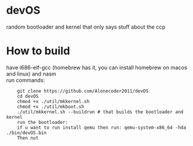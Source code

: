# devOS
random bootloader and kernel that only says stuff about the ccp
# How to build
have i686-elf-gcc (homebrew has it, you can install homebrew on macos and linux) and nasm<br>
run commands:
```
    git clone https://github.com/Alonecoder2011/devOS
    cd devOS
    chmod +x ./util/mkkernel.sh
    chmod +x ./util/mkboot.sh
    ./util/mkkernel.sh --buildrun # that builds the bootloader and kernel
    run the bootloader:
    if u want to run install qemu then run: qemu-system-x86_64 -hda ./bin/devOS.bin
    Then nut
```
